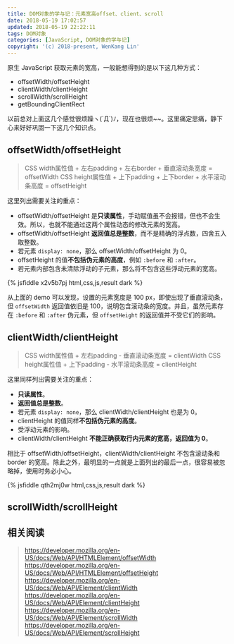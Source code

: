 ```yaml
---
title: DOM对象的学与记：元素宽高offset、client、scroll
date: 2018-05-19 17:02:57
updated: 2018-05-19 22:22:11
tags: DOM对象
categories: [JavaScript, DOM对象的学与记]
copyright: '(c) 2018-present, WenKang Lin'
---
```


原生 JavaScript 获取元素的宽高，一般能想得到的是以下这几种方式：

* offsetWidth/offsetHeight
* clientWidth/clientHeight
* scrollWidth/scrollHeight
* getBoundingClientRect

以前总对上面这几个感觉很烦躁ヽ(`Д´)ﾉ，现在也很烦~~。这里痛定思痛，静下心来好好巩固一下这几个知识点。

<!-- more -->

## offsetWidth/offsetHeight

> CSS width属性值 + 左右padding + 左右border + 垂直滚动条宽度 = offsetWidth
> CSS height属性值 + 上下padding + 上下border + 水平滚动条高度 = offsetHeight

这里列出需要关注的重点：

* offsetWidth/offsetHeight 是**只读属性**，手动赋值虽不会报错，但也不会生效。所以，也就不能通过这两个属性动态的修改元素的宽高。
* offsetWidth/offsetHeight **返回值总是整数**，而不是精确的浮点数，四舍五入取整数。
* 若元素 `display: none`，那么 offsetWidth/offsetHeight 为 0。
* offsetHeight 的值**不包括伪元素的高度**，例如 `:before` 和 `:after`。
* 若元素内部包含未清除浮动的子元素，那么将不包含这些浮动元素的宽高。

{% jsfiddle x2v5b7pj html,css,js,result dark %}

从上面的 demo 可以发现，设置的元素宽度是 100 px，即使出现了垂直滚动条，但 `offsetWidth` 返回值依旧是 100，说明包含滚动条的宽度。并且，虽然元素存在 `:before` 和 `:after` 伪元素，但 `offsetHeight` 的返回值并不受它们的影响。

## clientWidth/clientHeight

> CSS width属性值 + 左右padding - 垂直滚动条宽度 = clientWidth
> CSS height属性值 + 上下padding - 水平滚动条高度 = clientHeight

这里同样列出需要关注的重点：

* **只读属性**。
* **返回值总是整数**。
* 若元素 `display: none`，那么 clientWidth/clientHeight 也是为 0。
* clientHeight 的值同样**不包括伪元素的高度**。
* 受浮动元素的影响。
* clientWidth/clientHeight **不能正确获取行内元素的宽高，返回值为 0**。

相比于 offsetWidth/offsetHeight，clientWidth/clientHeight 不包含滚动条和 border 的宽高。除此之外，最明显的一点就是上面列出的最后一点，很容易被忽略掉，使用时务必小心。

{% jsfiddle qth2mj0w html,css,js,result dark %}

## scrollWidth/scrollHeight

## 相关阅读

> https://developer.mozilla.org/en-US/docs/Web/API/HTMLElement/offsetWidth
> https://developer.mozilla.org/en-US/docs/Web/API/HTMLElement/offsetHeight
> https://developer.mozilla.org/en-US/docs/Web/API/Element/clientWidth
> https://developer.mozilla.org/en-US/docs/Web/API/Element/clientHeight
> https://developer.mozilla.org/en-US/docs/Web/API/Element/scrollWidth
> https://developer.mozilla.org/en-US/docs/Web/API/Element/scrollHeight
